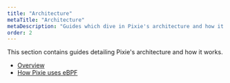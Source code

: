 ```yaml
---
title: "Architecture"
metaTitle: "Architecture"
metaDescription: "Guides which dive in Pixie's architecture and how it works"
order: 2
---
```


This section contains guides detailing Pixie's architecture and how it works.

- [Overview](/about-pixie/architecture/overview)
- [How Pixie uses eBPF](/about-pixie/architecture/pixie-ebpf)                                                           
